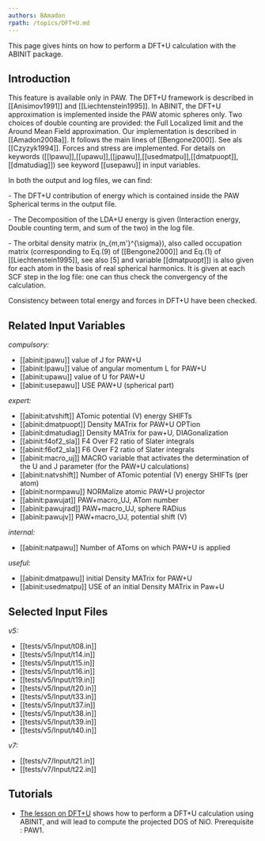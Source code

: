 ```yaml
---
authors: BAmadon
rpath: /topics/DFT+U.md
---
```

<!--
This file is automatically generated by mksite.py. All changes will be lost.
Change the input yaml files or the python code
-->

This page gives hints on how to perform a DFT+U calculation with the ABINIT package.

## Introduction

This feature is available only in PAW. The DFT+U framework is described in
[[Anisimov1991]] and [[Liechtenstein1995]]. In ABINIT, the DFT+U approximation
is implemented inside the PAW atomic spheres only. Two choices of double
counting are provided: the Full Localized limit and the Around Mean Field
approximation. Our implementation is described in [[Amadon2008a]]. It follows
the main lines of [[Bengone2000]]. See als [[Czyzyk1994]]. Forces and stress
are implemented. For details on keywords
([[lpawu]],[[upawu]],[[jpawu]],[[usedmatpu]],[[dmatpuopt]],[[dmatudiag]]) see
keyword [[usepawu]] in input variables.

In both the output and log files, we can find:

\- The DFT+U contribution of energy which is contained inside the PAW
Spherical terms in the output file.

\- The Decomposition of the LDA+U energy is given (Interaction energy, Double
counting term, and sum of the two) in the log file.

\- The orbital density matrix (n_{m,m'}^{\sigma}), also called occupation
matrix (corresponding to Eq.(9) of [[Bengone2000]] and Eq.(1) of
[[Liechtenstein1995]], see also [5] and variable [[dmatpuopt]]) is also given
for each atom in the basis of real spherical harmonics. It is given at each
SCF step in the log file: one can thus check the convergency of the
calculation.

Consistency between total energy and forces in DFT+U have been checked.



## Related Input Variables

*compulsory:*

- [[abinit:jpawu]]  value of J for PAW+U
- [[abinit:lpawu]]  value of angular momentum L for PAW+U
- [[abinit:upawu]]  value of U for PAW+U
- [[abinit:usepawu]]  USE PAW+U (spherical part)
 
*expert:*

- [[abinit:atvshift]]  ATomic potential (V) energy SHIFTs
- [[abinit:dmatpuopt]]  Density MATrix for PAW+U OPTion
- [[abinit:dmatudiag]]  Density MATrix for paw+U, DIAGonalization
- [[abinit:f4of2_sla]]  F4 Over F2 ratio of Slater integrals
- [[abinit:f6of2_sla]]  F6 Over F2 ratio of Slater integrals
- [[abinit:macro_uj]]  MACRO variable that activates the determination of the U and J parameter (for the PAW+U calculations)
- [[abinit:natvshift]]  Number of ATomic potential (V) energy SHIFTs (per atom)
- [[abinit:normpawu]]  NORMalize atomic PAW+U projector
- [[abinit:pawujat]]  PAW+macro_UJ, ATom number
- [[abinit:pawujrad]]  PAW+macro_UJ, sphere RADius
- [[abinit:pawujv]]  PAW+macro_UJ, potential shift (V)
 
*internal:*

- [[abinit:natpawu]]  Number of AToms on which PAW+U is applied
 
*useful:*

- [[abinit:dmatpawu]]  initial Density MATrix for PAW+U
- [[abinit:usedmatpu]]  USE of an initial Density MATrix in Paw+U
 

## Selected Input Files

*v5:*

- [[tests/v5/Input/t08.in]]
- [[tests/v5/Input/t14.in]]
- [[tests/v5/Input/t15.in]]
- [[tests/v5/Input/t16.in]]
- [[tests/v5/Input/t19.in]]
- [[tests/v5/Input/t20.in]]
- [[tests/v5/Input/t33.in]]
- [[tests/v5/Input/t37.in]]
- [[tests/v5/Input/t38.in]]
- [[tests/v5/Input/t39.in]]
- [[tests/v5/Input/t40.in]]
 
*v7:*

- [[tests/v7/Input/t21.in]]
- [[tests/v7/Input/t22.in]]
 

## Tutorials

* [The lesson on DFT+U](../../tutorial/generated_files/lesson_dftu.html) shows how to perform a DFT+U calculation using ABINIT, and will lead to compute the projected DOS of NiO. Prerequisite : PAW1.

